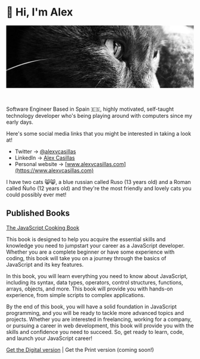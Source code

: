 # 👋 Hi, I'm Alex

<p align=center>
  <img src="https://github.com/alexvcasillas/alexvcasillas/blob/main/assets/ruso-the-cat.png" alt="Alex Casillas' Cat named Ruso">
</p>

<br />

Software Engineer Based in Spain 🇪🇸, highly motivated, self-taught technology developer who's being playing around with computers since my early days.

Here's some social media links that you might be interested in taking a look at!

- Twitter → [@alexvcasillas](https://twitter.com/alexvcasillas)
- LinkedIn → [Alex Casillas](https://linkedin.com/in/alexvcasillas)
- Personal website → [www.alexvcasillas.com](https://www.alexvcasillas.com)

I have two cats 😸😸, a blue russian called Ruso (13 years old) and a Roman called Ñuño (12 years old) and they're the most friendly and lovely cats you could possibly ever met!

## Published Books

[The JavaScript Cooking Book](https://alexcasillas.gumroad.com/l/javascript-cooking-book)

This book is designed to help you acquire the essential skills and knowledge you need to jumpstart your career as a JavaScript developer. Whether you are a complete beginner or have some experience with coding, this book will take you on a journey through the basics of JavaScript and its key features.

In this book, you will learn everything you need to know about JavaScript, including its syntax, data types, operators, control structures, functions, arrays, objects, and more. This book will provide you with hands-on experience, from simple scripts to complex applications.

By the end of this book, you will have a solid foundation in JavaScript programming, and you will be ready to tackle more advanced topics and projects. Whether you are interested in freelancing, working for a company, or pursuing a career in web development, this book will provide you with the skills and confidence you need to succeed. So, get ready to learn, code, and launch your JavaScript career!

[Get the Digital version](https://alexcasillas.gumroad.com/l/javascript-cooking-book) | Get the Print version (coming soon!)
